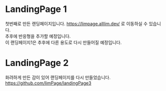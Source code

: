 # LandingPage 1
첫번째로 만든 랜딩페이지입니다. https://limpage.alllim.dev/ 로 이동하실 수 있습니다.<br/>
추후에 반응형을 추가할 예정입니다.<br/>
이 랜딩페이지1은 추후에 다른 용도로 다시 만들어질 예정입니다.<br/>
# LandingPage 2
화려하게 만든 감이 있어 랜딩페이지를 다시 만들었습니다. https://github.com/limPage/landingPage3 <br/>


